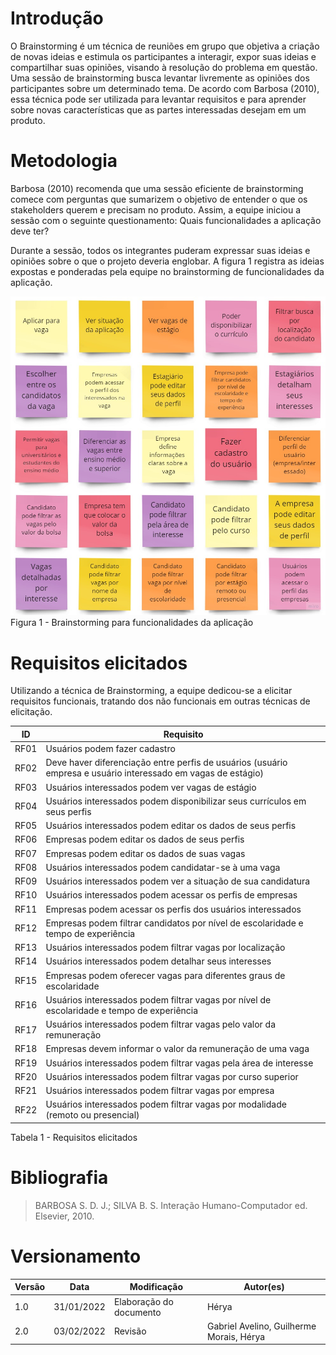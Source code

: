 # Introdução


O Brainstorming é um técnica de reuniões em grupo que objetiva a criação de novas ideias e estimula os participantes a interagir, expor suas ideias e compartilhar suas opiniões, visando à resolução do problema em questão. Uma sessão de brainstorming busca levantar livremente as opiniões dos participantes sobre um determinado tema.
De acordo com Barbosa (2010), essa técnica pode ser utilizada para levantar requisitos e para aprender sobre novas características que as partes interessadas desejam em um produto.

# Metodologia

Barbosa (2010) recomenda que uma sessão eficiente de brainstorming comece com perguntas que sumarizem o objetivo de entender o que os stakeholders querem e precisam no produto. Assim, a equipe iniciou a sessão com o seguinte questionamento: Quais funcionalidades a aplicação deve ter?

Durante a sessão, todos os integrantes puderam expressar suas ideias e opiniões sobre o que o projeto deveria englobar.  A figura 1 registra as ideias expostas e ponderadas pela equipe no brainstorming de funcionalidades da aplicação.

<img alt = "Resultados Brainstorming" src="../../../../assets/Base/Brainstorm/Brainstorm.jpg"> 
<figcaption> Figura 1 - Brainstorming para funcionalidades da aplicação </figcaption>

# Requisitos elicitados
Utilizando a técnica de Brainstorming, a equipe dedicou-se a elicitar requisitos funcionais, tratando dos não funcionais em outras técnicas de elicitação.

ID | Requisito | 
|--|--|
|RF01| Usuários podem fazer cadastro 
|RF02|Deve haver diferenciação entre perfis de usuários (usuário empresa e usuário interessado em vagas de estágio)
|RF03|Usuários interessados podem ver vagas de estágio
|RF04|Usuários interessados podem disponibilizar seus currículos em seus perfis
|RF05|Usuários interessados podem editar os dados de seus perfis
|RF06|Empresas podem editar os dados de seus perfis
|RF07|Empresas podem editar os dados de suas vagas
|RF08|Usuários interessados podem candidatar-se à uma vaga
|RF09|Usuários interessados podem ver a situação de sua candidatura 
|RF10|Usuários interessados podem acessar os perfis de empresas
|RF11|Empresas podem acessar os perfis dos usuários interessados
|RF12|Empresas podem filtrar candidatos por nível de escolaridade e tempo de experiência
|RF13|Usuários interessados podem filtrar vagas por localização
|RF14|Usuários interessados podem detalhar seus interesses 
|RF15|Empresas podem oferecer vagas para diferentes graus de escolaridade
|RF16|Usuários interessados podem filtrar vagas por nível de escolaridade e tempo de experiência
|RF17|Usuários interessados podem filtrar vagas pelo valor da remuneração
|RF18|Empresas devem informar o valor da remuneração de uma vaga
|RF19|Usuários interessados podem filtrar vagas pela área de interesse
|RF20|Usuários interessados podem filtrar vagas por curso superior
|RF21|Usuários interessados podem filtrar vagas por empresa
|RF22|Usuários interessados podem filtrar vagas por modalidade (remoto ou presencial)
 
<figcaption> Tabela 1 - Requisitos elicitados </figcaption>

# Bibliografia
> BARBOSA S. D. J.; SILVA B. S. Interação Humano-Computador ed. Elsevier, 2010.

# Versionamento

Versão | Data | Modificação | Autor(es) |
|--|--|--|--|
| 1.0 | 31/01/2022 | Elaboração do documento | Hérya |
| 2.0 | 03/02/2022 | Revisão | Gabriel Avelino, Guilherme Morais, Hérya 


